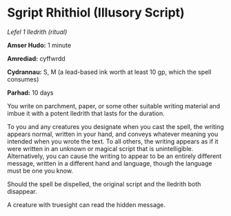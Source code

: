 # Sgript Rhithiol (Illusory Script)

*Lefel 1 lledrith (ritual)*

**Amser Hudo:** 1 minute

**Amrediad:** cyffwrdd

**Cydrannau:** S, M (a lead-based ink worth at least 10 gp, which the spell consumes)

**Parhad:** 10 days

You write on parchment, paper, or some other suitable writing material and imbue it with a potent lledrith that lasts for the duration.

To you and any creatures you designate when you cast the spell, the writing appears normal, written in your hand, and conveys whatever meaning you intended when you wrote the text. To all others, the writing appears as if it were written in an unknown or magical script that is unintelligible. Alternatively, you can cause the writing to appear to be an entirely different message, written in a different hand and language, though the language must be one you know.

Should the spell be dispelled, the original script and the lledrith both disappear.

A creature with truesight can read the hidden message.